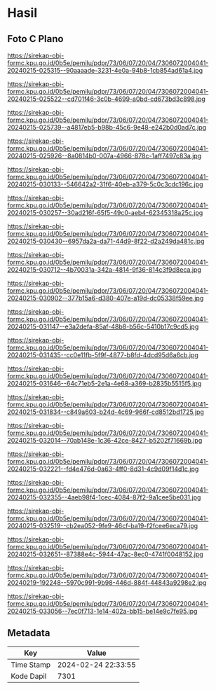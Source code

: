 # Hasil

## Foto C Plano

https://sirekap-obj-formc.kpu.go.id/0b5e/pemilu/pdpr/73/06/07/20/04/7306072004041-20240215-025315--90aaaade-3231-4e0a-94b8-1cb854ad61a4.jpg

https://sirekap-obj-formc.kpu.go.id/0b5e/pemilu/pdpr/73/06/07/20/04/7306072004041-20240215-025522--cd701f46-3c0b-4699-a0bd-cd673bd3c898.jpg

https://sirekap-obj-formc.kpu.go.id/0b5e/pemilu/pdpr/73/06/07/20/04/7306072004041-20240215-025739--a4817eb5-b98b-45c6-9e48-e242b0d0ad7c.jpg

https://sirekap-obj-formc.kpu.go.id/0b5e/pemilu/pdpr/73/06/07/20/04/7306072004041-20240215-025926--8a0814b0-007a-4966-878c-1aff7497c83a.jpg

https://sirekap-obj-formc.kpu.go.id/0b5e/pemilu/pdpr/73/06/07/20/04/7306072004041-20240215-030133--546642a2-31f6-40eb-a379-5c0c3cdc196c.jpg

https://sirekap-obj-formc.kpu.go.id/0b5e/pemilu/pdpr/73/06/07/20/04/7306072004041-20240215-030257--30ad216f-65f5-49c0-aeb4-62345318a25c.jpg

https://sirekap-obj-formc.kpu.go.id/0b5e/pemilu/pdpr/73/06/07/20/04/7306072004041-20240215-030430--6957da2a-da71-44d9-8f22-d2a249da481c.jpg

https://sirekap-obj-formc.kpu.go.id/0b5e/pemilu/pdpr/73/06/07/20/04/7306072004041-20240215-030712--4b70031a-342a-4814-9f36-814c3f9d8eca.jpg

https://sirekap-obj-formc.kpu.go.id/0b5e/pemilu/pdpr/73/06/07/20/04/7306072004041-20240215-030902--377b15a6-d380-407e-a19d-dc05338f59ee.jpg

https://sirekap-obj-formc.kpu.go.id/0b5e/pemilu/pdpr/73/06/07/20/04/7306072004041-20240215-031147--e3a2defa-85af-48b8-b56c-5410b17c9cd5.jpg

https://sirekap-obj-formc.kpu.go.id/0b5e/pemilu/pdpr/73/06/07/20/04/7306072004041-20240215-031435--cc0e11fb-5f9f-4877-b8fd-4dcd95d6a6cb.jpg

https://sirekap-obj-formc.kpu.go.id/0b5e/pemilu/pdpr/73/06/07/20/04/7306072004041-20240215-031646--64c71eb5-2e1a-4e68-a369-b2835b5515f5.jpg

https://sirekap-obj-formc.kpu.go.id/0b5e/pemilu/pdpr/73/06/07/20/04/7306072004041-20240215-031834--c849a603-b24d-4c69-966f-cd8512bd1725.jpg

https://sirekap-obj-formc.kpu.go.id/0b5e/pemilu/pdpr/73/06/07/20/04/7306072004041-20240215-032014--70ab148e-1c36-42ce-8427-b5202f71669b.jpg

https://sirekap-obj-formc.kpu.go.id/0b5e/pemilu/pdpr/73/06/07/20/04/7306072004041-20240215-032221--fd4e476d-0a63-4ff0-8d31-4c9d09f14d1c.jpg

https://sirekap-obj-formc.kpu.go.id/0b5e/pemilu/pdpr/73/06/07/20/04/7306072004041-20240215-032355--4aeb98f4-1cec-4084-87f2-9a1cee5be031.jpg

https://sirekap-obj-formc.kpu.go.id/0b5e/pemilu/pdpr/73/06/07/20/04/7306072004041-20240215-032519--cb2ea052-9fe9-46cf-ba19-f2fcee6eca79.jpg

https://sirekap-obj-formc.kpu.go.id/0b5e/pemilu/pdpr/73/06/07/20/04/7306072004041-20240215-032651--87388e4c-5944-47ac-8ec0-4741f0048152.jpg

https://sirekap-obj-formc.kpu.go.id/0b5e/pemilu/pdpr/73/06/07/20/04/7306072004041-20240219-192248--5970c991-9b98-446d-884f-44843a9298e2.jpg

https://sirekap-obj-formc.kpu.go.id/0b5e/pemilu/pdpr/73/06/07/20/04/7306072004041-20240215-033056--7ec0f713-1e14-402a-bb15-be14e9c7fe95.jpg


## Metadata

| Key        | Value               |
| ---------- | ------------------- |
| Time Stamp | 2024-02-24 22:33:55 |
| Kode Dapil | 7301                |



